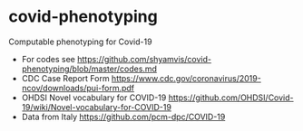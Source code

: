 # covid-phenotyping
Computable phenotyping for Covid-19

* For codes see https://github.com/shyamvis/covid-phenotyping/blob/master/codes.md
* CDC Case Report Form https://www.cdc.gov/coronavirus/2019-ncov/downloads/pui-form.pdf
* OHDSI Novel vocabulary for COVID-19 https://github.com/OHDSI/Covid-19/wiki/Novel-vocabulary-for-COVID-19
* Data from Italy https://github.com/pcm-dpc/COVID-19
